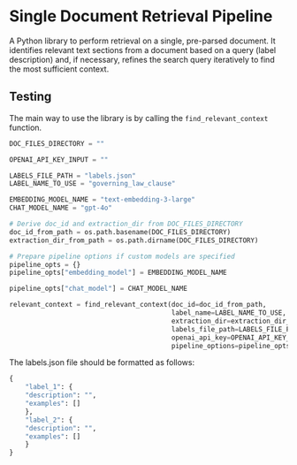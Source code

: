 # Single Document Retrieval Pipeline

A Python library to perform retrieval on a single, pre-parsed document. 
It identifies relevant text sections from a document based on a query (label description) and, if necessary, refines the search query iteratively to find the most sufficient context.

## Testing

The main way to use the library is by calling the `find_relevant_context` function.

```python
DOC_FILES_DIRECTORY = ""

OPENAI_API_KEY_INPUT = ""

LABELS_FILE_PATH = "labels.json" 
LABEL_NAME_TO_USE = "governing_law_clause"

EMBEDDING_MODEL_NAME = "text-embedding-3-large" 
CHAT_MODEL_NAME = "gpt-4o"      

# Derive doc_id and extraction_dir from DOC_FILES_DIRECTORY
doc_id_from_path = os.path.basename(DOC_FILES_DIRECTORY)
extraction_dir_from_path = os.path.dirname(DOC_FILES_DIRECTORY)

# Prepare pipeline options if custom models are specified
pipeline_opts = {}
pipeline_opts["embedding_model"] = EMBEDDING_MODEL_NAME

pipeline_opts["chat_model"] = CHAT_MODEL_NAME

relevant_context = find_relevant_context(doc_id=doc_id_from_path,
                                         label_name=LABEL_NAME_TO_USE,
                                         extraction_dir=extraction_dir_from_path,
                                         labels_file_path=LABELS_FILE_PATH,
                                         openai_api_key=OPENAI_API_KEY_INPUT,
                                         pipeline_options=pipeline_opts)
```

The labels.json file should be formatted as follows:

```python
{
    "label_1": {
    "description": "",
    "examples": []
    },
    "label_2": {
    "description": "",
    "examples": []
    }
}
```